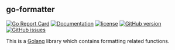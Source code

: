 ## go-formatter

[![Go Report Card](https://goreportcard.com/badge/github.com/pieterclaerhout/go-formatter)](https://goreportcard.com/report/github.com/pieterclaerhout/go-formatter)
[![Documentation](https://godoc.org/github.com/pieterclaerhout/go-formatter?status.svg)](http://godoc.org/github.com/pieterclaerhout/go-formatter)
[![license](https://img.shields.io/badge/license-Apache%20v2-orange.svg)](https://github.com/pieterclaerhout/go-formatter/raw/master/LICENSE)
[![GitHub version](https://badge.fury.io/gh/pieterclaerhout%2Fgo-formatter.svg)](https://badge.fury.io/gh/pieterclaerhout%2Fgo-formatter)
[![GitHub issues](https://img.shields.io/github/issues/pieterclaerhout/go-formatter.svg)](https://github.com/pieterclaerhout/go-formatter/issues)

This is a [Golang](https://golang.org) library which contains formatting related functions.
